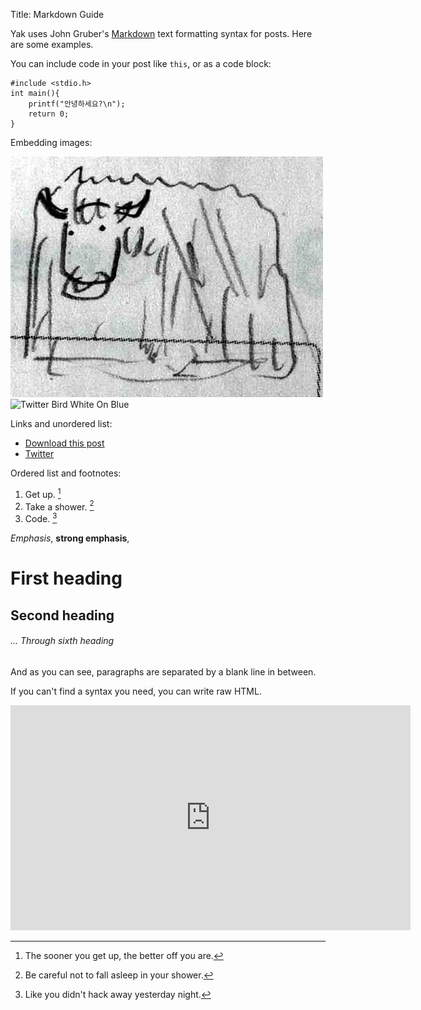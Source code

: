 Title: Markdown Guide

Yak uses John Gruber's [Markdown](http://daringfireball.net/projects/markdown/) text formatting syntax for posts. Here are some examples.

You can include code in your post like `this`, or as a code block:

~~~
#include <stdio.h>
int main(){
    printf("안녕하세요?\n");
    return 0;
}
~~~

Embedding images:

![Image of a Yak](yak.jpg "This Yak is yet to be shaved.")
![Twitter Bird White On Blue](http://twitter.com/images/resources/twitter-bird-white-on-blue.png "Twitter")

Links and unordered list:

* [Download this post](2012-01-01-howto-blog-using-yak.md)
* [Twitter](http://twitter.com/)

Ordered list and footnotes:

1. Get up. [^getting_up]
2. Take a shower. [^1]
3. Code. [^2]

*Emphasis*, **strong emphasis**, 

# First heading
## Second heading
###### ... Through sixth heading

And as you can see, paragraphs are separated by a blank line in between.

If you can't find a syntax you need, you can write raw HTML.

<object style="height: 390px; width: 640px"><param name="movie" value="http://www.youtube.com/v/s3bPg8hRiPw?version=3&feature=player_detailpage"><param name="allowFullScreen" value="true"><param name="allowScriptAccess" value="always"><embed src="http://www.youtube.com/v/s3bPg8hRiPw?version=3&feature=player_detailpage" type="application/x-shockwave-flash" allowfullscreen="true" allowScriptAccess="always" width="640" height="360"></object>

[^getting_up]: The sooner you get up, the better off you are.
[^1]: Be careful not to fall asleep in your shower.
[^2]: Like you didn't hack away yesterday night.
